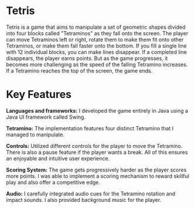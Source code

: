 # Tetris
Tetris is a game that aims to manipulate a set of geometric shapes divided into four blocks called "Tetraminos" as they fall onto the screen. The player can 
move Tetraminos left or right, rotate them to make them fit onto other Tetraminos, or make them fall faster onto the bottom. If you fill a
single line with 12 individual blocks, you can make lines disappear. If a completed line disappears, the player earns points. But as the game progresses, it becomes more challenging as the speed of the falling Tetramino increases. If a Tetramino reaches the top of the screen, the game ends.

# Key Features
**Languages and frameworks:** I developed the game entirely in Java using a Java UI framework called Swing.

**Tetramino:** The implementation features four distinct Tetramino that I managed to manipulate.

**Controls:** Utilized different controls for the player to move the Tetramino. There is also a pause feature if the player wants a break. All of this ensures an enjoyable and intuitive user experience.

**Scoring System:** The game gets progressively harder as the player scores more points. I was able to implement a scoring mechanism to reward skillful play and 
also offer a competitive edge.

**Audio:** I carefully integrated audio cues for the Tetramino rotation and impact sounds. I also provided background music for the player.


